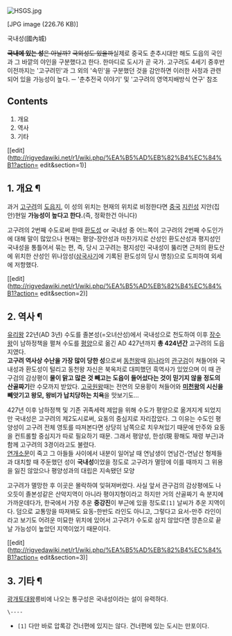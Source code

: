 ![HSGS.jpg](//rv.wkcdn.net/http://rigvedawiki.net/r1/pds/HSGS.jpg)

[JPG image (226.76 KB)]

국내성(國內城)

<del>**국내에 있는 성**은 아닐까?</del> <del>국외성도 있을까</del>실제로 중국도 춘추시대만 해도 도읍의 국인과 그
바깥의 야인을 구분했다고 한다. 한마디로 도시가 곧 국가. 고구려도 4세기 중후반 이전까지는 '고구려민'과 그 외의 '속민'을 구분했던 것을
감안하면 이러한 사정과 관련되어 있을 가능성이 높다. ─ '춘추전국 이야기' 및 '고구려의 영역지배방식 연구' 참조

## Contents

    

1. 개요 
2. 역사 
3. 기타 

[[edit](http://rigvedawiki.net/r1/wiki.php/%EA%B5%AD%EB%82%B4%EC%84%B1?action=
edit&section=1)]

## 1. 개요 ¶

과거 [고구려](%EA%B3%A0%EA%B5%AC%EB%A0%A4.md)의 [도읍지](%EC%88%98%EB%8F%84.md),
이 성의 위치는 현재의 위치로 비정한다면 [중국](%EC%A4%91%EA%B5%AD.md)
[지린성](%EC%A7%80%EB%A6%B0%EC%84%B1.md) 지안(집안)현일 **가능성이 높다고 한다.**(즉, 정확한건
아니다)

  

고구려의 2번째 수도로써 한때 [환도성](%ED%99%98%EB%8F%84%EC%84%B1.md) or 국내성 중 어느쪽이 고구려의
2번째 수도인가에 대해 말이 많았으나 현재는 평양-장안성과 마찬가지로 산성인 환도산성과 평지성인 국내성을 통틀어서 묶는 편, 즉, 당시
고구려는 평지성인 국내성이 뚫리면 근처의 환도산에 위치한 산성인
위나암성([삼국사기](%EC%82%BC%EA%B5%AD%EC%82%AC%EA%B8%B0.md)에 기록된 환도성의 당시 명칭)으로
도피하여 외세에 저항했다.

  

[[edit](http://rigvedawiki.net/r1/wiki.php/%EA%B5%AD%EB%82%B4%EC%84%B1?action=
edit&section=2)]

## 2. 역사 ¶

[유리왕](%EC%9C%A0%EB%A6%AC%EC%99%95.md) 22년(AD 3년) 수도를 졸본성(=오녀산성)에서 국내성으로
천도하여 이후 [장수왕](%EC%9E%A5%EC%88%98%EC%99%95.md)이 남하정책을 펼쳐 수도를
[평양](%ED%8F%89%EC%96%91%EC%A7%81%ED%95%A0%EC%8B%9C.md)으로 옮긴 AD 427년까지 **총
424년간** 고구려의 도읍지였다.  
**고구려 역사상 수난을 가장 많이 당한 성**으로써 [동천왕](%EB%8F%99%EC%B2%9C%EC%99%95.md)때 [위나라](%EC%9C%84%28%EC%82%BC%EA%B5%AD%EC%8B%9C%EB%8C%80%29.md)의 [관구검](%EA%B4%80%EA%B5%AC%EA%B2%80.md)이 쳐들어와 국내성과 환도성이 털리고 동천왕 자신은 북옥저로 대피했던 흑역사가 있었으며 이 때 관구검의 감상평이 **물이 맑고 많은 것 빼고는 도읍이 들어섰다는 것이 믿기지 않을 정도의 산골짜기**란 수모까지 받았다. [고국원왕](%EA%B3%A0%EA%B5%AD%EC%9B%90%EC%99%95.md)때는 전연의 모용황이 쳐들어와 **[미천왕](%EB%AF%B8%EC%B2%9C%EC%99%95.md)의 시신을 빼앗기고 왕모, 왕비가 납치당하는 치욕**을 맛보기도...

  

427년 이후 남하정책 및 기존 귀족세력 제압을 위해 수도가 평양으로 옮겨지게 되었지만 국내성은 고구려의 제2도시로써, 요동의 중심지로
자리잡았다. 그 이유는 수도인 평양성이 고구려 전체 영토를 따져본다면 상당히 남쪽으로 치우쳐있기 때문에 만주와 요동을 컨트롤할 중심지가 따로
필요하기 때문. 그래서 평양성, 한성(現 황해도 재령 부근)과 함께 고구려의 3경이라고도 불렸다.  
[연개소문](%EC%97%B0%EA%B0%9C%EC%86%8C%EB%AC%B8.md)이 죽고 그 아들들 사이에서 내분이 일어날 때
연남생이 연남건-연남산 형제들과 대치할 때 주둔했던 성이 **국내성**이었을 정도로 고구려가 멸망에 이를 때까지 그 위용을 잃진 않았으나
평양성과의 대립은 지속됐던 모양

  

고구려가 멸망한 후 이곳은 몰락하여 잊혀져버렸다. 사실 앞서 관구검의 감상평에도 나오듯이 졸본성같은 산악지역이 아니라 평야지형이라고 하지만
거의 산골짜기 속 분지에 가까운데다가, 한국에서 가장 추운 **중강진**이 부근에 있을 정도로`[1]` 날씨가 추운 지역이다. 덤으로
교통망을 따져봐도 요동-한반도 라인도 아니고, 그렇다고 요서-만주 라인이라고 보기도 어려운 미묘한 위치에 있어서 고구려가 수도로 삼지
않았다면 깡촌으로 끝날 가능성이 높았던 지역이었기 때문이다.

  

[[edit](http://rigvedawiki.net/r1/wiki.php/%EA%B5%AD%EB%82%B4%EC%84%B1?action=
edit&section=3)]

## 3. 기타 ¶

[광개토대왕](%EA%B4%91%EA%B0%9C%ED%86%A0%EB%8C%80%EC%99%95.md)릉비에 나오는 통구성은
국내성이라는 설이 유력하다.

`\----`

  * `[1]` 다만 바로 압록강 건너편에 있지는 않다. 건너편에 있는 도시는 만포이다.

